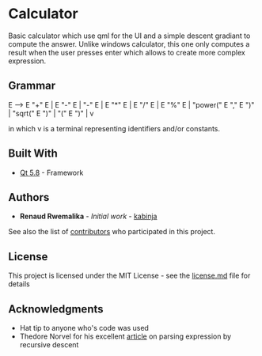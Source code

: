 # Calculator

Basic calculator which use qml for the UI and a simple descent gradiant to compute the answer. Unlike windows calculator, this one only computes a result when the user presses enter which allows to create more complex expression.

## Grammar

E --> E "+" E
    | E "-" E
    | "-" E
    | E "*" E
    | E "/" E
    | E "%" E
    | "power(" E "," E ")"
    | "sqrt(" E ")"
    | "(" E ")"
    | v

in which  v  is a terminal representing identifiers and/or constants.

## Built With

* [Qt 5.8](https://www.qt.io/qt5-8/) - Framework

## Authors

* **Renaud Rwemalika** - *Initial work* - [kabinja](https://github.com/kabinja)

See also the list of [contributors](https://github.com/kabinja/calculator/contributors) who participated in this project.

## License

This project is licensed under the MIT License - see the [license.md](license.md) file for details

## Acknowledgments

* Hat tip to anyone who's code was used
* Thedore Norvel for his excellent [article](http://www.engr.mun.ca/~theo/Misc/exp_parsing.htm) on parsing expression by recursive descent
